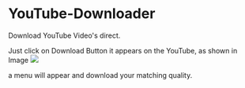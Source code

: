 # YouTube-Downloader
Download YouTube Video's direct.

Just click on Download Button it appears on the YouTube, as shown in Image
![](Screenshot/Downloader.png)



a menu will appear and download your matching quality.
